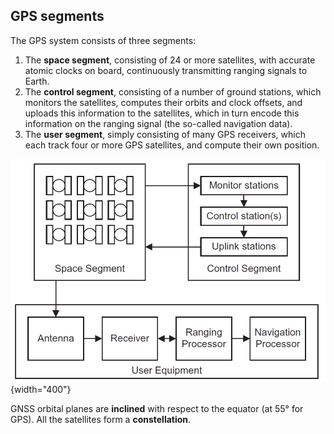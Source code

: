 ## GPS segments

The GPS system consists of three segments:

1. The **space segment**, consisting of 24 or more satellites, with accurate atomic clocks on board, continuously transmitting ranging signals to Earth.
2. The **control segment**, consisting of a number of ground stations, which monitors the satellites, computes their orbits and clock offsets, and uploads this information to the satellites, which in turn encode this information on the ranging signal (the so-­called navigation data).
3. The **user segment**, simply consisting of many GPS receivers, which each track four or
more GPS satellites, and compute their own position.

![GPS segments](../../../images/groves/gps_segments.png){width="400"}

GNSS orbital planes are **inclined** with respect to the equator (at 55° for GPS). All the satellites form a **constellation**.
